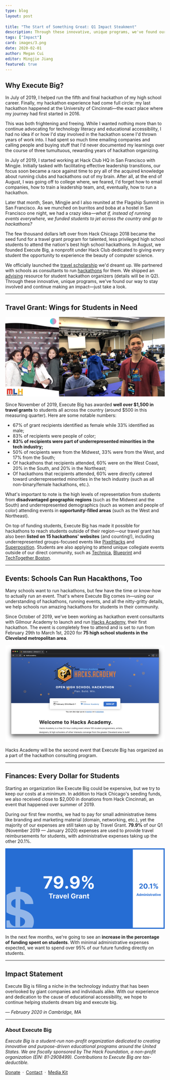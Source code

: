 ```yaml
---
type: blog
layout: post

title: "The Start of Something Great: Q1 Impact Steakment"
description: Through these innovative, unique programs, we've found our way to stay involved and continue making an impact—just take a look.
tags: ["Impact"]
card: images/3.png
date: 2020-02-01
author: Megan Cui
editor: Mingjie Jiang
featured: true
---
```


## Why Execute Big?

In July of 2019, I helped run the fifth and final hackathon of my high school career. Finally, my hackathon experience had come full circle: my last hackathon happened at the University of Cincinnati—the exact place where my journey had first started in 2016.

This was both frightening and freeing. While I wanted nothing more than to continue advocating for technology literacy and educational accessibility, I had no idea if or how I'd stay involved in the hackathon scene I'd thrown years of work into. I had spent so much time emailing companies and calling people and buying stuff that I'd never documented my learnings over the course of three tumultuous, rewarding years of hackathon organizing. 

In July of 2019, I started working at Hack Club HQ in San Francisco with Mingjie. Initially tasked with facilitating effective leadership transitions, our focus soon became a race against time to pry all of the acquired knowledge about running clubs and hackathons out of my brain. After all, at the end of August, I was going off to college where, we feared, I'd forget how to email companies, how to train a leadership team, and, eventually, how to run a hackathon.

Later that month, Sean, Mingjie and I also reunited at the Flagship Summit in San Francisco. As we munched on burritos and boba at a hostel in San Francisco one night, we had a crazy idea —*what if, instead of running events everywhere, we funded students to jet across the country and go to hackathons?*

The few thousand dollars left over from Hack Chicago 2018 became the seed fund for a travel grant program for talented, less privileged high school students to attend the nation's best high school hackathons.
In August, we founded Execute Big, a nonprofit under Hack Club dedicated to giving every student the opportunity to experience the beauty of computer science. 

We officially launched the [travel scholarship](/grant) we'd dreamt up. We partnered with schools as consultants to run [hackathons](/events) for them. We shipped an [advising](/advising) resource for student hackathon organizers (details will be in Q2).
Through these innovative, unique programs, we've found our way to stay involved and continue making an impact—just take a look.

---

## Travel Grant: Wings for Students in Need

![Travel Grant Students](images/1.png)

Since November of 2019, Execute Big has awarded **well over $1,500 in travel grants** to students all across the country (around $500 in this measuring quarter). Here are some notable numbers:

* 67% of grant recipients identified as female while 33% identified as male;
* 83% of recipients were people of color;
* **83% of recipients were part of underrepresented minorities in the tech industry;**
* 50% of recipients were from the Midwest, 33% were from the West, and 17% from the South;
* Of hackathons that recipients attended, 60% were on the West Coast, 20% in the South, and 20% in the Northeast;
* Of hackathons that recipients attended, 60% were directly catered toward underrepresented minorities in the tech industry (such as all non-binary/female hackathons, etc.).

What's important to note is the high levels of representation from students from **disadvantaged geographic regions** (such as the Midwest and the South) and underrepresented demographics (such as women and people of color) attending events in **opportunity-filled areas** (such as the West and Northeast). 

On top of funding students, Execute Big has made it possible for hackathons to reach students outside of their region —our travel grant has also been **listed on 15 hackathons' websites** (and counting!), including underrepresented groups-focused events like [PixelHacks](http://pixelhacks.com/) and [Superposition](https://superposition.tech/). Students are also applying to attend unique collegiate events outside of our direct community, such as [Technica](https://gotechnica.org), [Blueprint](https://blueprint.hackmit.org/#home) and [TechTogether Boston](https://boston.techtogether.io/).

---

## Events: Schools Can Run Hacakthons, Too

Many schools want to run hackathons, but few have the time or know-how to actually run an event. That's where Execute Big comes in—using our understanding of hackathons, running events, and all the nitty-gritty details, we help schools run amazing hackathons for students in their community.

Since October of 2019, we've been working as hackathon event consultants with Gilmour Academy to launch and run [Hacks Academy](https://hacks.academy), their first hackathon. The event is completely free to attend and is set to run from February 29th to March 1st, 2020 for **75 high school students in the Cleveland metropolitan area**.

![Hacks Academy Website](images/2.png)

Hacks Academy will be the second event that Execute Big has organized as a part of the hackathon consulting program.

---

## Finances: Every Dollar for Students

Starting an organization like Execute Big could be expensive, but we try to keep our costs at a minimum. In addition to Hack Chicago's seeding funds, we also received close to $2,000 in donations from Hack Cincinnati, an event that happened over summer of 2019.

During our first few months, we had to pay for small administrative items like branding and marketing material (domain, networking, etc.), yet the majority of our expenses are still taken up by Travel Grant. **79.9%** of our Q1 (November 2019 — January 2020) expenses are used to provide travel reimbursements for students, with administrative expenses taking up the other 20.1%. 

![Expense Distribution Illustration](images/4.png)

In the next few months, we're going to see an **increase in the percentage of funding spent on students**. With minimal administrative expenses expected, we want to spend over 95% of our future funding directly on students.

---

## Impact Statement

Execute Big is filling a niche in the technology industry that has been overlooked by giant companies and individuals alike. With our experience and dedication to the cause of educational accessibility, we hope to continue helping students dream big and execute big.

*&mdash; February 2020 in Cambridge, MA*

---

### About Execute Big

*Execute Big is a student-run non-profit organization dedicated to creating innovative and
purpose-driven educational programs around the United States. We are fiscally sponsored by The Hack Foundation, a non-profit organization (EIN: 81-2908499). Contributions to Execute Big are tax-deductible.*

[Donate](/donate/pay)&ensp;&middot;&ensp;[Contact](mailto:team@executebig.org)&ensp;&middot;&ensp;[Media Kit](/assets/eb-branding.zip)
